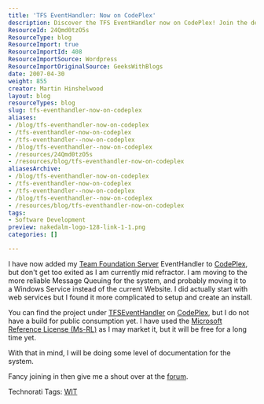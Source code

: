```yaml
---
title: 'TFS EventHandler: Now on CodePlex'
description: Discover the TFS EventHandler now on CodePlex! Join the development journey as it transitions to a more reliable system. Get involved and share your thoughts!
ResourceId: 24Qmd0tzO5s
ResourceType: blog
ResourceImport: true
ResourceImportId: 408
ResourceImportSource: Wordpress
ResourceImportOriginalSource: GeeksWithBlogs
date: 2007-04-30
weight: 855
creator: Martin Hinshelwood
layout: blog
resourceTypes: blog
slug: tfs-eventhandler-now-on-codeplex
aliases:
- /blog/tfs-eventhandler-now-on-codeplex
- /tfs-eventhandler-now-on-codeplex
- /tfs-eventhandler--now-on-codeplex
- /blog/tfs-eventhandler--now-on-codeplex
- /resources/24Qmd0tzO5s
- /resources/blog/tfs-eventhandler-now-on-codeplex
aliasesArchive:
- /blog/tfs-eventhandler-now-on-codeplex
- /tfs-eventhandler-now-on-codeplex
- /tfs-eventhandler--now-on-codeplex
- /blog/tfs-eventhandler--now-on-codeplex
- /resources/blog/tfs-eventhandler-now-on-codeplex
tags:
- Software Development
preview: nakedalm-logo-128-link-1-1.png
categories: []

---
```

I have now added my [Team Foundation Server](http://msdn2.microsoft.com/en-us/teamsystem/aa718934.aspx "Team Foundation Server") EventHandler to [CodePlex](http://www.codeplex.com "CodePlex"), but don't get too exited as I am currently mid refractor. I am moving to the more reliable Message Queuing for the system, and probably moving it to a Windows Service instead of the current Website. I did actually start with web services but I found it more complicated to setup and create an install.

You can find the project under [TFSEventHandler](http://www.codeplex.com/TFSEventHandler) on [CodePlex](http://www.codeplex.com "CodePlex"), but I do not have a build for public consumption yet. I have used the [Microsoft Reference License (Ms-RL)](http://www.microsoft.com/resources/sharedsource/licensingbasics/referencelicense.mspx) as I may market it, but it will be free for a long time yet.

With that in mind, I will be doing some level of documentation for the system.

Fancy joining in then give me a shout over at the [forum](http://www.codeplex.com/TFSEventHandler/Thread/View.aspx?ThreadId=9761).

Technorati Tags: [WIT](http://technorati.com/tags/WIT)
